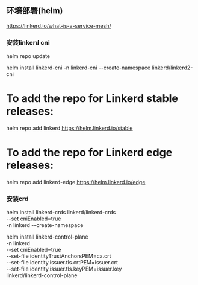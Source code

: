 ## 环境部署(helm)


https://linkerd.io/what-is-a-service-mesh/
### 安装linkerd cni

helm repo update

helm install linkerd-cni -n linkerd-cni --create-namespace linkerd/linkerd2-cni

# To add the repo for Linkerd stable releases:
helm repo add linkerd https://helm.linkerd.io/stable

# To add the repo for Linkerd edge releases:
helm repo add linkerd-edge https://helm.linkerd.io/edge


### 安装crd

helm install linkerd-crds linkerd/linkerd-crds \
  --set cniEnabled=true \
  -n linkerd --create-namespace 


helm install linkerd-control-plane \
  -n linkerd \
  --set cniEnabled=true \
  --set-file identityTrustAnchorsPEM=ca.crt \
  --set-file identity.issuer.tls.crtPEM=issuer.crt \
  --set-file identity.issuer.tls.keyPEM=issuer.key \
  linkerd/linkerd-control-plane




